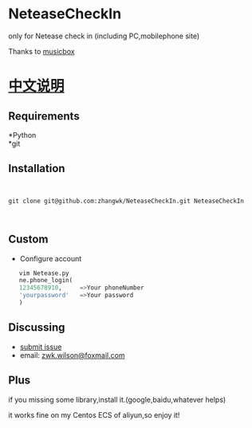 # NeteaseCheckIn

only for Netease check in  (including PC,mobilephone site)  

Thanks to [musicbox](https://github.com/darknessomi/musicbox)
 
[中文说明](https://github.com/zhangwk/NeteaseCheckIn/master/README-zh.md)  
=========================

Requirements
------------
*Python  
*git


Installation
------------
```


git clone git@github.com:zhangwk/NeteaseCheckIn.git NeteaseCheckIn



```
Custom
--------

* Configure account
```python
   vim Netease.py
   ne.phone_login(
   12345678910,     =>Your phoneNumber
   'yourpassword'   =>Your password
   )
```
Discussing
----------
- [submit issue](https://github.com/zhangwk/NeteaseCheckIn/issues/new)
- email: zwk.wilson@foxmail.com


Plus
--------
if you missing some library,install it.(google,baidu,whatever helps)

it works fine on my Centos ECS of aliyun,so enjoy it!

